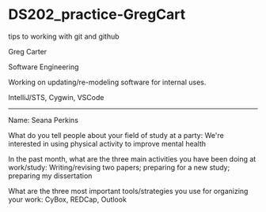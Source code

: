 # DS202_practice-GregCart
tips to working with git and github


Greg Carter

Software Engineering

Working on updating/re-modeling software for internal uses.

IntelliJ/STS, Cygwin, VSCode

---

Name: Seana Perkins

What do you tell people about your field of study at a party: We're interested in using physical activity to improve mental health

In the past month, what are the three main activities you have been doing at work/study: Writing/revising two papers; preparing for a new study; preparing my dissertation

What are the three most important tools/strategies you use for organizing your work: CyBox, REDCap, Outlook

